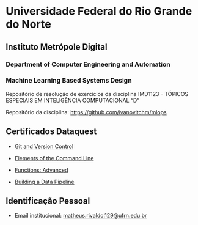 # Universidade Federal do Rio Grande do Norte
## Instituto Metrópole Digital

### Department of Computer Engineering and Automation 
### Machine Learning Based Systems Design

Repositório de resolução de exercícios da disciplina IMD1123 - TÓPICOS ESPECIAIS EM INTELIGÊNCIA COMPUTACIONAL “D”

Repositório da disciplina: https://github.com/ivanovitchm/mlops

## Certificados Dataquest
* [Git and Version Control](https://app.dataquest.io/view_cert/NOFZSC537298CI2LGKPI)

* [Elements of the Command Line](https://app.dataquest.io/view_cert/QCJG73HAIRY560LZB2FJ)

* [Functions: Advanced](https://app.dataquest.io/view_cert/UR14KDPRGI7W3L1JSBWA)

* [Building a Data Pipeline](https://app.dataquest.io/view_cert/B0D03P8JZRHRRF6CANC4)

## Identificação Pessoal
- Email institucional: matheus.rivaldo.129@ufrn.edu.br

